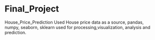 # Final_Project
House_Price_Prediction
Used House price data as a source, 
pandas, numpy, seaborn, sklearn used for processing,visualization, analysis and prediction.
